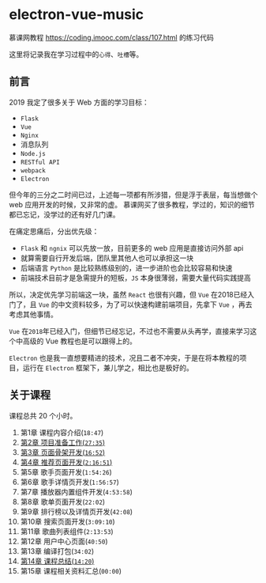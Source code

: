 # electron-vue-music
慕课网教程 https://coding.imooc.com/class/107.html 的练习代码

这里将记录我在学习过程中的`心得`、`吐槽`等。

## 前言


2019 我定了很多关于 Web 方面的学习目标：

* `Flask`
* `Vue`
* `Nginx`
* 消息队列
* `Node.js`
* `RESTful API`
* `webpack`
* `Electron`

但今年的三分之二时间已过，上述每一项都有所涉猎，但是浮于表层，每当想做个 web 应用开发的时候，又非常的虚。
慕课网买了很多教程，学过的，知识的细节都已忘记，没学过的还有好几门课。

在痛定思痛后，分出优先级：

* `Flask` 和 `ngnix` 可以先放一放，目前更多的 web 应用是直接访问外部 api
* 就算需要自行开发后端，团队里其他人也可以承担这一块
* 后端语言 `Python` 是比较熟练级别的，进一步进阶也会比较容易和快速
* 前端技术目前才是急需提升的短板，`JS` 本身很薄弱，需要大量代码实践提高

所以，决定优先学习前端这一块，虽然 `React` 也很有兴趣，但 `Vue` 在2018已经入门了，且 `Vue` 的中文资料较多，为了可以快速构建前端项目，先拿下 `Vue` ，再去考虑其他事情。



`Vue` 在`2018`年已经入门，但细节已经忘记，不过也不需要从头再学，直接来学习这个中高级的 Vue 教程也是可以跟得上的。

`Electron` 也是我一直想要精进的技术，况且二者不冲突，于是在将本教程的项目，运行在 `Electron` 框架下，兼儿学之，相比也是极好的。

## 关于课程

课程总共 20 个小时。

1. 第1章 课程内容介绍(`18:47`)
2. [第2章 项目准备工作(`27:35`)](/第2章-项目准备工作.md)
3. [第3章 页面骨架开发(`16:52`)](/第3章-页面骨架开发.md)
4. [第4章 推荐页面开发(`2:16:51`)](第4章-推荐页面开发.md)
5. 第5章 歌手页面开发(`1:54:26`)
6. 第6章 歌手详情页开发(`1:56:57`)
7. 第7章 播放器内置组件开发(`4:53:58`)
8. 第8章 歌单页面开发(`22:02`)
9. 第9章 排行榜以及详情页开发(`42:08`)
10. 第10章 搜索页面开发(`3:09:10`)
11. 第11章 歌曲列表组件(`2:13:53`)
12. 第12章 用户中心页面(`40:50`)
13. 第13章 编译打包(`34:02`)
14. [第14章 课程总结(`14:20`)](/第14章-课程总结.md)
15. 第15章 课程相关资料汇总(`00:00`)
